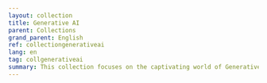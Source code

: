 ```yaml
---
layout: collection
title: Generative AI
parent: Collections
grand_parent: English
ref: collectiongenerativeai
lang: en
tag: collgenerativeai
summary: This collection focuses on the captivating world of Generative AI, a field that's redefining creativity and automation. Dive into discussions with leading experts who unravel the potential of AI to generate art, music, and content, revolutionizing industries from entertainment to marketing. Discover how Generative AI is not just a tool but a game-changer for those seeking to amplify their creative output and streamline complex processes.
---
```


